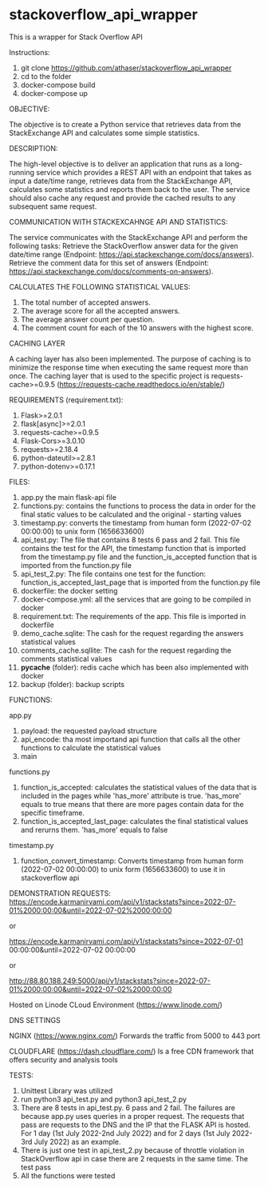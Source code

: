 # stackoverflow_api_wrapper
This is a wrapper for Stack Overflow API

Instructions:

1) git clone https://github.com/athaser/stackoverflow_api_wrapper
2) cd to the folder
3) docker-compose build
4) docker-compose up

OBJECTIVE:

The objective is to create a Python service that retrieves data from the StackExchange API and calculates some simple statistics.

DESCRIPTION:

The high-level objective is to deliver an application that runs as a long-running service which provides a REST API with an endpoint that takes as input a date/time range, retrieves data from the StackExchange API, calculates some statistics and reports them back to the user. The service should also cache any request and provide the cached results to any subsequent same request.

COMMUNICATION WITH STACKEXCAHNGE API AND STATISTICS:

The service communicates with the StackExchange API and perform the following tasks:
Retrieve the StackOverflow answer data for the given date/time range (Endpoint: https://api.stackexchange.com/docs/answers).
Retrieve the comment data for this set of answers  (Endpoint: https://api.stackexchange.com/docs/comments-on-answers).

CALCULATES THE FOLLOWING STATISTICAL VALUES:

1. The total number of accepted answers.
2. The average score for all the accepted answers.
3. The average answer count per question.
4. The comment count for each of the 10 answers with the highest score.

CACHING LAYER

A caching layer has also been implemented. The purpose of caching is to minimize the response time when executing the same request more than once.
The caching layer that is used to the specific project is requests-cache>=0.9.5 (https://requests-cache.readthedocs.io/en/stable/)

REQUIREMENTS (requirement.txt):
1. Flask>=2.0.1
2. flask[async]>=2.0.1
3. requests-cache>=0.9.5
4. Flask-Cors>=3.0.10
5. requests>=2.18.4
6. python-dateutil>=2.8.1
7. python-dotenv>=0.17.1

FILES:
1. app.py the main flask-api file
2. functions.py: contains the functions to process the data in order for the final static values to be calculated and the original - starting values
3. timestamp.py: converts the timestamp from human form (2022-07-02 00:00:00) to unix form (1656633600)
4. api_test.py: The file that contains 8 tests 6 pass and 2 fail. This file contains the test for the API, the timestamp function that is imported from the timestamp.py file and the function_is_accepted function that is imported from the function.py file
5. api_test_2.py: The file contains one test for the function: function_is_accepted_last_page that is imported from the function.py file
6. dockerfile: the docker setting
7. docker-compose.yml: all the services that are going to be compiled in docker
8. requirement.txt: The requirements of the app. This file is imported in dockerfile
9. demo_cache.sqlite: The cash for the request regarding the answers statistical values
10. comments_cache.sqllite: The cash for the request regarding the comments statistical values
11. __pycache__ (folder): redis cache which has been also implemented with docker
12. backup (folder): backup scripts

FUNCTIONS:

app.py
1. payload: the requested payload structure
2. api_encode: tha most importand api function that calls all the other functions to calculate the statistical values
3. main

functions.py
1. function_is_accepted: calculates the statistical values of the data that is included in the pages while 'has_more' attribute is true. 'has_more' equals to true means that there are more pages contain data for the specific timeframe.
2. function_is_accepted_last_page: calculates the final statistical values and rerurns them. 'has_more' equals to false

timestamp.py
1. function_convert_timestamp: Converts timestamp from human form (2022-07-02 00:00:00) to unix form (1656633600) to use it in stackoverflow api


DEMONSTRATION REQUESTS:
https://encode.karmanirvami.com/api/v1/stackstats?since=2022-07-01%2000:00:00&until=2022-07-02%2000:00:00

or

https://encode.karmanirvami.com/api/v1/stackstats?since=2022-07-01 00:00:00&until=2022-07-02 00:00:00

or

http://88.80.188.249:5000/api/v1/stackstats?since=2022-07-01%2000:00:00&until=2022-07-02%2000:00:00

Hosted on Linode CLoud Environment (https://www.linode.com/)

DNS SETTINGS

NGINX (https://www.nginx.com/)
Forwards the traffic from 5000 to 443 port

CLOUDFLARE (https://dash.cloudflare.com/)
Is a free CDN framework that offers security and analysis tools

TESTS:
1. Unittest Library was utilized 
2. run python3 api_test.py and python3 api_test_2.py
3. There are 8 tests in api_test.py. 6 pass and 2 fail. The failures are because app.py uses queries in a proper request. The requests that pass are requests to the DNS and the IP that the FLASK API is hosted. For 1 day (1st July 2022-2nd July 2022)
and for 2 days (1st July 2022-3rd July 2022) as an example. 
4. There is just one test in api_test_2.py because of throttle violation in StackOverflow api in case there are 2 requests in the same time. The test pass
5. All the functions were tested

